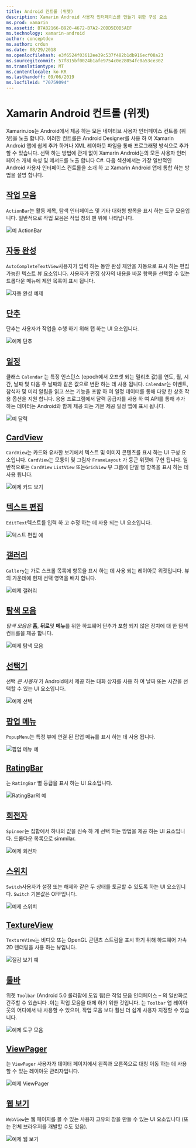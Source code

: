 ```yaml
---
title: Android 컨트롤 (위젯)
description: Xamarin Android 사용자 인터페이스를 만들기 위한 구성 요소
ms.prod: xamarin
ms.assetid: B7A82166-B920-4672-B7A2-20DD5E0B5AEF
ms.technology: xamarin-android
author: conceptdev
ms.author: crdun
ms.date: 08/29/2018
ms.openlocfilehash: e3f6524f03612ee39c537f482b1db916ecf08a23
ms.sourcegitcommit: 57f815bf0024b1afe9754c0e28054fc0a53ce302
ms.translationtype: MT
ms.contentlocale: ko-KR
ms.lasthandoff: 09/06/2019
ms.locfileid: "70759094"
---
```

# <a name="xamarinandroid-controls-widgets"></a>Xamarin Android 컨트롤 (위젯)

Xamarin.ios는 Android에서 제공 하는 모든 네이티브 사용자 인터페이스 컨트롤 (위젯)을 노출 합니다. 이러한 컨트롤은 Android Designer를 사용 하 여 Xamarin Android 앱에 쉽게 추가 하거나 XML 레이아웃 파일을 통해 프로그래밍 방식으로 추가할 수 있습니다. 선택 하는 방법에 관계 없이 Xamarin Android는의 모든 사용자 인터페이스 개체 속성 및 메서드를 노출 합니다 C#. 다음 섹션에서는 가장 일반적인 Android 사용자 인터페이스 컨트롤을 소개 하 고 Xamarin Android 앱에 통합 하는 방법을 설명 합니다.

## <a name="action-barandroiduser-interfacecontrolsaction-barmd"></a>[작업 모음](~/android/user-interface/controls/action-bar.md) 

`ActionBar`는 활동 제목, 탐색 인터페이스 및 기타 대화형 항목을 표시 하는 도구 모음입니다. 일반적으로 작업 모음은 작업 창의 맨 위에 나타납니다.

![예 ActionBar](images/action-bar.png)

## <a name="auto-completeandroiduser-interfacecontrolsauto-completemd"></a>[자동 완성](~/android/user-interface/controls/auto-complete.md)

`AutoCompleteTextView`사용자가 입력 하는 동안 완성 제안을 자동으로 표시 하는 편집 가능한 텍스트 뷰 요소입니다. 사용자가 편집 상자의 내용을 바꿀 항목을 선택할 수 있는 드롭다운 메뉴에 제안 목록이 표시 됩니다.

![자동 완성 예제](images/auto-complete.png)

## <a name="buttonsandroiduser-interfacecontrolsbuttonsindexmd"></a>[단추](~/android/user-interface/controls/buttons/index.md)

단추는 사용자가 작업을 수행 하기 위해 탭 하는 UI 요소입니다.

![예제 단추](images/buttons.png)

## <a name="calendarandroiduser-interfacecontrolscalendarmd"></a>[일정](~/android/user-interface/controls/calendar.md)

클래스 `Calendar` 는 특정 인스턴스 (epoch에서 오프셋 되는 밀리초 값)를 연도, 월, 시간, 날짜 및 다음 주 날짜와 같은 값으로 변환 하는 데 사용 됩니다.
`Calendar`는 이벤트, 참석자 및 미리 알림을 읽고 쓰는 기능을 포함 하 여 일정 데이터를 통해 다양 한 상호 작용 옵션을 지원 합니다. 응용 프로그램에서 달력 공급자를 사용 하 여 API를 통해 추가 하는 데이터는 Android와 함께 제공 되는 기본 제공 일정 앱에 표시 됩니다.

![예 달력](images/calendar.png)

## <a name="cardviewandroiduser-interfacecontrolscard-viewmd"></a>[CardView](~/android/user-interface/controls/card-view.md)

`CardView`는 카드와 유사한 보기에서 텍스트 및 이미지 콘텐츠를 표시 하는 UI 구성 요소입니다. `CardView`는 모퉁이 및 그림자 `FrameLayout` 가 둥근 위젯에 구현 됩니다. 일반적으로는 `CardView` `ListView` 또는`GridView` 뷰 그룹에 단일 행 항목을 표시 하는 데 사용 됩니다.

![예제 카드 보기](images/cardview.png)

## <a name="edit-textandroiduser-interfacecontrolsedit-textmd"></a>[텍스트 편집](~/android/user-interface/controls/edit-text.md)

`EditText`텍스트를 입력 하 고 수정 하는 데 사용 되는 UI 요소입니다.

![텍스트 편집 예](images/edit-text.png)

## <a name="galleryandroiduser-interfacecontrolsgallerymd"></a>[갤러리](~/android/user-interface/controls/gallery.md)

`Gallery`는 가로 스크롤 목록에 항목을 표시 하는 데 사용 되는 레이아웃 위젯입니다. 뷰의 가운데에 현재 선택 영역을 배치 합니다.

![예제 갤러리](images/gallery.png)

## <a name="navigation-barandroiduser-interfacecontrolsnavigation-barmd"></a>[탐색 모음](~/android/user-interface/controls/navigation-bar.md)

*탐색 모음은* **홈**, **뒤로**및 **메뉴**를 위한 하드웨어 단추가 포함 되지 않은 장치에 대 한 탐색 컨트롤을 제공 합니다.

![예제 탐색 모음](images/navigation-bar.png)

## <a name="pickersandroiduser-interfacecontrolspickersindexmd"></a>[선택기](~/android/user-interface/controls/pickers/index.md)

선택 *은 사용자* 가 Android에서 제공 하는 대화 상자를 사용 하 여 날짜 또는 시간을 선택할 수 있는 UI 요소입니다.

![예제 선택](images/picker.png)

## <a name="popup-menuandroiduser-interfacecontrolspopup-menumd"></a>[팝업 메뉴](~/android/user-interface/controls/popup-menu.md)

`PopupMenu`는 특정 뷰에 연결 된 팝업 메뉴를 표시 하는 데 사용 됩니다.

![팝업 메뉴 예](images/popup-menu.png)

## <a name="ratingbarandroiduser-interfacecontrolsratingbarmd"></a>[RatingBar](~/android/user-interface/controls/ratingbar.md)

는 `RatingBar` 별 등급을 표시 하는 UI 요소입니다.

![RatingBar의 예](ratingbar-images/01-ratingbar.png)

## <a name="spinnerandroiduser-interfacecontrolsspinnermd"></a>[회전자](~/android/user-interface/controls/spinner.md)

`Spinner`는 집합에서 하나의 값을 신속 하 게 선택 하는 방법을 제공 하는 UI 요소입니다. 드롭다운 목록으로 simmilar. 

![예제 회전자](images/spinner.png)

## <a name="switchandroiduser-interfacecontrolsswitchmd"></a>[스위치](~/android/user-interface/controls/switch.md)

`Switch`사용자가 설정 또는 해제와 같은 두 상태를 토글할 수 있도록 하는 UI 요소입니다. `Switch` 기본값은 OFF입니다.

![예제 스위치](images/switch.png)

## <a name="textureviewandroiduser-interfacecontrolstexture-viewmd"></a>[TextureView](~/android/user-interface/controls/texture-view.md)

`TextureView`는 비디오 또는 OpenGL 콘텐츠 스트림을 표시 하기 위해 하드웨어 가속 2D 렌더링을 사용 하는 뷰입니다.

![질감 보기 예](images/texture-view.png)

## <a name="toolbarandroiduser-interfacecontrolstool-barindexmd"></a>[툴바](~/android/user-interface/controls/tool-bar/index.md)

위젯 `Toolbar` (Android 5.0 롤리팝에 도입 됨)은 작업 모음 인터페이스 &ndash; 의 일반화로 간주할 수 있습니다 .이는 작업 모음을 대체 하기 위한 것입니다. 는 `Toolbar` 앱 레이아웃의 어디에서 나 사용할 수 있으며, 작업 모음 보다 훨씬 더 쉽게 사용자 지정할 수 있습니다.

![예제 도구 모음](images/toolbar.png)

## <a name="viewpagerandroiduser-interfacecontrolsview-pagerindexmd"></a>[ViewPager](~/android/user-interface/controls/view-pager/index.md) 

는 `ViewPager` 사용자가 데이터 페이지에서 왼쪽과 오른쪽으로 대칭 이동 하는 데 사용할 수 있는 레이아웃 관리자입니다.

![예제 ViewPager](images/viewpager.png)

## <a name="webviewandroiduser-interfacecontrolsweb-viewmd"></a>[웹 보기](~/android/user-interface/controls/web-view.md)

`WebView`는 웹 페이지를 볼 수 있는 사용자 고유의 창을 만들 수 있는 UI 요소입니다 (또는 전체 브라우저를 개발할 수도 있음).

![예제 웹 보기](images/web-view.png)
